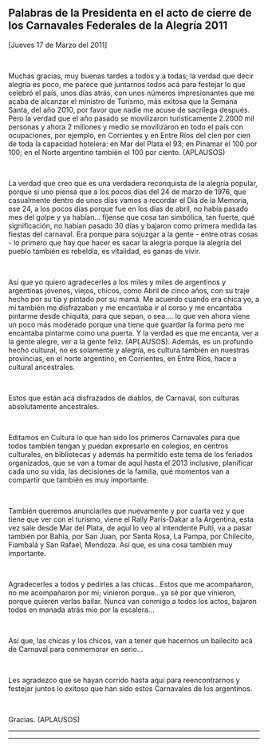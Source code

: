 Palabras de la Presidenta en el acto de cierre de los Carnavales Federales de la Alegría 2011
---------------------------------------------------------------------------------------------

[Jueves 17 de Marzo del 2011]

 

Muchas gracias, muy buenas tardes a todos y a todas; la verdad que decir
alegría es poco, me parece que juntarnos todos acá para festejar lo que
celebró el país, unos días atrás, con unos números impresionantes que me
acaba de alcanzar el ministro de Turismo, más exitosa que la Semana
Santa, del año 2010, por favor que nadie me acuse de sacrílega después.
Pero la verdad que el año pasado se movilizaron turìsticamente 2.2000
mil personas y ahora 2 millones y medio se movilizaron en todo el país
con ocupaciones, por ejemplo, en Corrientes y en Entre Ríos del cien por
cien de toda la capacidad hotelera: en Mar del Plata el 93; en Pinamar
el 100 por 100; en el Norte argentino también el 100 por ciento.
(APLAUSOS)

 

La verdad que creo que es una verdadera reconquista de la alegría
popular, porque si uno piensa que a los pocos días del 24 de marzo de
1976, que casualmente dentro de unos días vamos a recordar el Día de la
Memoria, ese 24, a los pocos días porque fue en los días de abril, no
había pasado mes del golpe y ya habían... fíjense que cosa tan
simbólica, tan fuerte, qué significación, no habían pasado 30 días y
bajaron como primera medida las fiestas del carnaval. Era porque para
sojuzgar a la gente - entre otras cosas - lo primero que hay que hacer
es sacar la alegría porque la alegría del pueblo también es rebeldía, es
vitalidad, es ganas de vivir.

 

Así que yo quiero agradecerles a los miles y miles de argentinos y
argentinas jóvenes, viejos, chicos, como Abril de cinco años, con su
traje hecho por su tía y pintado por su mamá. Me acuerdo cuando era
chica yo, a mí también me disfrazaban y me encantaba ir al corso y me
encantaba pintarme desde chiquita, para que sepan, o sea.... lo que ven
ahora viene un poco más moderado porque una tiene que guardar la forma
pero me encantaba pintarme como una puerta. Y la verdad es que me
encanta, ver a la gente alegre, ver a la gente feliz. (APLAUSOS).
Además, es un profundo hecho cultural, no es solamente y alegría, es
cultura también en nuestras provincias, en el norte argentino, en
Corrientes, en Entre Ríos, hace a cultural ancestrales.

 

Estos que están acá disfrazados de diablos, de Carnaval, son culturas
absolutamente ancestrales.

 

Editamos en Cultura lo que han sido los primeros Carnavales para que
todos también tengan y puedan expresarlo en colegios, en centros
culturales, en bibliotecas y además ha permitido este tema de los
feriados organizados, que se van a tomar de aquí hasta el 2013
inclusive, planificar cada uno su vida, las decisiones de la familia,
qué momentos van a compartir que también es muy importante.

 

También queremos anunciarles que nuevamente y por cuarta vez y que tiene
que ver con el turismo, viene el Rally París-Dakar a la Argentina, esta
vez sale desde Mar del Plata, de aquí lo veo al intendente Pulti, va a
pasar también por Bahía, por San Juan, por Santa Rosa, La Pampa, por
Chilecito, Fiambalá y San Rafael, Mendoza. Así que, es una cosa también
muy importante.

 

Agradecerles a todos y pedirles a las chicas...Estos que me acompañaron,
no me acompañaron por mí; vinieron porque...ya sé por que vinieron,
porque quieren verlas bailar. Nunca van conmigo a todos los actos,
bajaron todos en manada atrás mío por la escalera...

 

Así que, las chicas y los chicos, van a tener que hacernos un bailecito
acá de Carnaval para conmemorar en serio...

 

Les agradezco que se hayan corrido hasta aquí para reencontrarnos y
festejar juntos lo exitoso que han sido estos Carnavales de los
argentinos.

 

Gracias. (APLAUSOS) 

****

****
